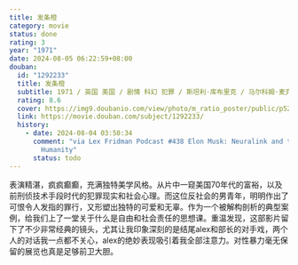 ```yaml
---
title: 发条橙
category: movie
status: done
rating: 3
year: "1971"
date: 2024-08-05 06:22:59+08:00
douban:
  id: "1292233"
  title: 发条橙
  subtitle: 1971 / 英国 美国 / 剧情 科幻 犯罪 / 斯坦利·库布里克 / 马尔科姆·麦克道威尔 帕特里克·马基
  rating: 8.6
  cover: https://img9.doubanio.com/view/photo/m_ratio_poster/public/p529908155.jpg
  link: https://movie.douban.com/subject/1292233/
  history:
    - date: 2024-08-04 03:50:34
      comment: "via Lex Fridman Podcast #438 Elon Musk: Neuralink and the Future of
        Humanity"
      status: todo
---
```


表演精湛，疯疯癫癫，充满独特美学风格。从片中一窥美国70年代的富裕，以及前刑侦技术手段时代的犯罪现实和社会心理。而这位反社会的男青年，明明作出了可恨令人发指的罪行，又形塑出独特的可爱和无辜。作为一个被解构剖析的典型案例，给我们上了一堂关于什么是自由和社会责任的思想课。重温发现，这部影片留下了不少非常经典的镜头，尤其让我印象深刻的是结尾alex和部长的对手戏，两个人的对话我一点都不关心，alex的绝妙表现吸引着我全部注意力。对性暴力毫无保留的展览也真是足够前卫大胆。
